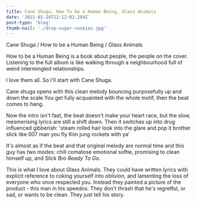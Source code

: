 ```yaml
---
title: Cane Shuga, How To be a Human Being, Glass Animals
date: '2021-01-24T22:12:03.284Z'
post-type: 'blog'
thumb-nail: './drop-sugar-cookies.jpg'
---
```


Cane Shuga / How to be a Human Being / Glass Animals

How to be a Human Being is a book about people, the people on the cover.
Listening to the full album is like walking through a neighbourhood full of weird intermingled relationships.

I love them all. So I'll start with Cane Shuga.

Cane shuga opens with this clean melody bouncing purposefully up and down the scale.You get fully acquainted with the whole motif, then the beat comes to hang.

Now the intro isn't fast, the beat doesn't make your heart race, but the slow, mesmerising lyrics are still a shift down.
Then it switches up into drug influenced gibberish:
'steam rolled hair look into the glare and pop it brother slick like 007 man you fly Kim jung rockets with ya'

It's almost as if the beat and that original melody are normal time and this guy has two modes: chill comatose emotional softie, promising to clean himself up, and _Slick Bro Ready To Go_.

This is what I love about Glass Animals.
They could have written lyrics with explicit reference to coking yourself into oblivion, and lamenting the loss of everyone who once respected you. Instead they painted a picture of the product - this man in his speedos.
They don't thrash that he's regretful, or sad, or wants to be clean.
They just tell his story.
